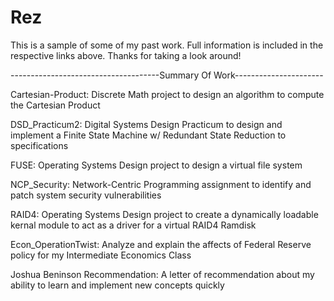Rez
===

This is a sample of some of my past work.
Full information is included in the respective links above.
Thanks for taking a look around!



-------------------------------------Summary Of Work----------------------

Cartesian-Product: Discrete Math project to design an algorithm to compute the Cartesian Product

DSD_Practicum2: Digital Systems Design Practicum to design and implement a Finite State Machine w/ Redundant 
State Reduction to specifications

FUSE: Operating Systems Design project to design a virtual file system

NCP_Security: Network-Centric Programming assignment to identify and patch system security vulnerabilities

RAID4: Operating Systems Design project to create a dynamically loadable kernal module to act as a driver for
a virtual RAID4 Ramdisk

Econ_OperationTwist: Analyze and explain the affects of Federal Reserve policy for my Intermediate Economics Class

Joshua Beninson Recommendation: A letter of recommendation about my ability to  learn and implement new concepts quickly
